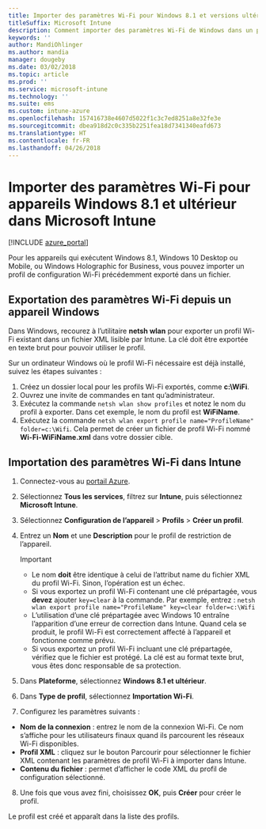 ```yaml
---
title: Importer des paramètres Wi-Fi pour Windows 8.1 et versions ultérieures
titleSuffix: Microsoft Intune
description: Comment importer des paramètres Wi-Fi de Windows dans un profil Wi-Fi Intune.
keywords: ''
author: MandiOhlinger
ms.author: mandia
manager: dougeby
ms.date: 03/02/2018
ms.topic: article
ms.prod: ''
ms.service: microsoft-intune
ms.technology: ''
ms.suite: ems
ms.custom: intune-azure
ms.openlocfilehash: 157416738e4607d5022f1c3c7ed8251a8e32fe3e
ms.sourcegitcommit: dbea918d2c0c335b2251fea18d7341340eafd673
ms.translationtype: HT
ms.contentlocale: fr-FR
ms.lasthandoff: 04/26/2018
---
```

# <a name="import-wi-fi-settings-for-windows-81-and-later-devices-in-microsoft-intune"></a>Importer des paramètres Wi-Fi pour appareils Windows 8.1 et ultérieur dans Microsoft Intune

[!INCLUDE [azure_portal](./includes/azure_portal.md)]

Pour les appareils qui exécutent Windows 8.1, Windows 10 Desktop ou Mobile, ou Windows Holographic for Business, vous pouvez importer un profil de configuration Wi-Fi précédemment exporté dans un fichier.

## <a name="export-wi-fi-settings-from-a-windows-device"></a>Exportation des paramètres Wi-Fi depuis un appareil Windows

Dans Windows, recourez à l’utilitaire **netsh wlan** pour exporter un profil Wi-Fi existant dans un fichier XML lisible par Intune. La clé doit être exportée en texte brut pour pouvoir utiliser le profil.

Sur un ordinateur Windows où le profil Wi-Fi nécessaire est déjà installé, suivez les étapes suivantes :

1. Créez un dossier local pour les profils Wi-Fi exportés, comme **c:\WiFi**.
2. Ouvrez une invite de commandes en tant qu’administrateur.
3. Exécutez la commande `netsh wlan show profiles` et notez le nom du profil à exporter. Dans cet exemple, le nom du profil est **WiFiName**.
4. Exécutez la commande `netsh wlan export profile name="ProfileName" folder=c:\Wifi`. Cela permet de créer un fichier de profil Wi-Fi nommé **Wi-Fi-WiFiName.xml** dans votre dossier cible.

## <a name="import-the-wi-fi-settings-into-intune"></a>Importation des paramètres Wi-Fi dans Intune

1. Connectez-vous au [portail Azure](https://portal.azure.com).
2. Sélectionnez **Tous les services**, filtrez sur **Intune**, puis sélectionnez **Microsoft Intune**.
3. Sélectionnez **Configuration de l’appareil** > **Profils** > **Créer un profil**.
4. Entrez un **Nom** et une **Description** pour le profil de restriction de l’appareil.

    > [!IMPORTANT]
    > - Le nom **doit** être identique à celui de l’attribut name du fichier XML du profil Wi-Fi. Sinon, l’opération est un échec.
    > - Si vous exportez un profil Wi-Fi contenant une clé prépartagée, vous **devez** ajouter `key=clear` à la commande. Par exemple, entrez : `netsh wlan export profile name="ProfileName" key=clear folder=c:\Wifi`
    > - L’utilisation d’une clé prépartagée avec Windows 10 entraîne l’apparition d’une erreur de correction dans Intune. Quand cela se produit, le profil Wi-Fi est correctement affecté à l’appareil et fonctionne comme prévu.
    > - Si vous exportez un profil Wi-Fi incluant une clé prépartagée, vérifiez que le fichier est protégé. La clé est au format texte brut, vous êtes donc responsable de sa protection.

5. Dans **Plateforme**, sélectionnez **Windows 8.1 et ultérieur**.
6. Dans **Type de profil**, sélectionnez **Importation Wi-Fi**.
7. Configurez les paramètres suivants :
  - **Nom de la connexion** : entrez le nom de la connexion Wi-Fi. Ce nom s’affiche pour les utilisateurs finaux quand ils parcourent les réseaux Wi-Fi disponibles.
  - **Profil XML** : cliquez sur le bouton Parcourir pour sélectionner le fichier XML contenant les paramètres de profil Wi-Fi à importer dans Intune.
  - **Contenu du fichier** : permet d’afficher le code XML du profil de configuration sélectionné.
8. Une fois que vous avez fini, choisissez **OK**, puis **Créer** pour créer le profil.

Le profil est créé et apparaît dans la liste des profils.

